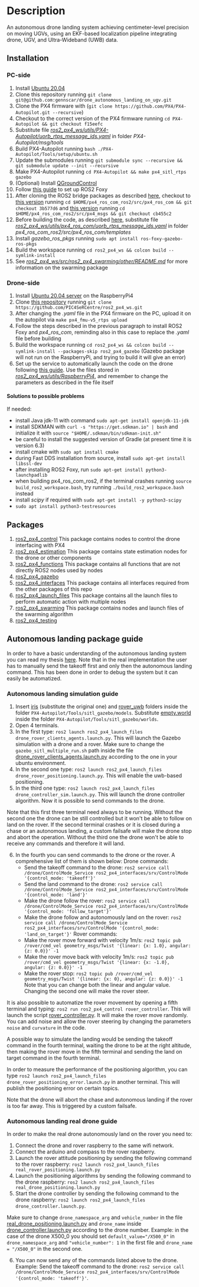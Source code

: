 # Description
An autonomous drone landing system achieving centimeter-level precision on moving UGVs, using an EKF-based localization pipeline integrating drone, UGV, and Ultra-Wideband (UWB) data.

## Installation
### PC-side
1. Install [Ubuntu 20.04](https://ubuntu.com/server/docs/installation)
2. Clone this repository running `git clone git@github.com:gennscar/drone_autonomous_landing_on_ugv.git`
3. Clone the PX4 firmware with (`git clone https://github.com/PX4/PX4-Autopilot.git --recursive`)
4. Checkout to the correct version of the PX4 firmware running `cd PX4-Autopilot && git checkout f15eefc`
5. Substitute file [_ros2_px4_ws/utils/PX4-Autopilot/uorb_rtps_message_ids.yaml_](utils/PX4-Autopilot/uorb_rtps_message_ids.yaml) in folder _PX4-Autopilot/msg/tools_
6. Build PX4-Autopilot running `bash ./PX4-Autopilot/Tools/setup/ubuntu.sh`
7. Update the submodules running `git submodule sync --recursive && git submodule update --init --recursive`
8. Make PX4-Autopilot running `cd PX4-Autopilot && make px4_sitl_rtps gazebo`
9. (Optional) Install [QGroundControl](https://docs.qgroundcontrol.com/master/en/getting_started/download_and_install.html)
10. Follow [this guide](https://docs.px4.io/master/en/ros/ros2_comm.html) to set up ROS2 Foxy
11. After cloning the ROS2 bridge packages as described [here](https://docs.px4.io/master/en/ros/ros2_comm.html#build-ros-2-workspace), checkout to [this version](https://github.com/PX4/px4_ros_com/tree/3b577d6e50c1f1d31f4ffa218722093a41d166fc) running `cd $HOME/px4_ros_com_ros2/src/px4_ros_com && git checkout 3b577d6` and [this version](https://github.com/PX4/px4_msgs/commit/cb455c2914b3b49d65b449caaa268116e27edccb) running `cd $HOME/px4_ros_com_ros2/src/px4_msgs && git checkout cb455c2`
12. Before building the code, as described [here](https://docs.px4.io/master/en/ros/ros2_comm.html#build-ros-2-workspace), substitute file [_ros2_px4_ws/utils/px4_ros_com/uorb_rtps_message_ids.yaml_](utils/px4_ros_com/uorb_rtps_message_ids.yaml) in folder _px4_ros_com_ros2/src/px4_ros_com/templates_
13. Install _gazebo_ros_pkgs_ running `sudo apt install ros-foxy-gazebo-ros-pkgs`
14. Build the workspace running `cd ros2_px4_ws && colcon build --symlink-install`
15. See [_ros2_px4_ws/src/ros2_px4_swarming/other/README.md_](src/ros2_px4_swarming/other/README.md) for more information on the swarming package

### Drone-side
1. Install [Ubuntu 20.04 server](https://ubuntu.com/download/server) on the RaspberryPi4
2. Clone [this repository](https://github.com/PIC4SeRCentre/ros2_px4_ws) running `git clone https://github.com/PIC4SeRCentre/ros2_px4_ws.git`
3. After changing the _.yaml_ file in the PX4 firmware on the PC, upload it on the autopilot via `make px4_fmu-v5_rtps upload`
4. Follow the steps described in the previous paragraph to install ROS2 Foxy and _px4_ros_com_, reminding also in this case to replace the _.yaml_ file before building 
5. Build the workspace running `cd ros2_px4_ws && colcon build --symlink-install --packages-skip ros2_px4_gazebo` (Gazebo package will not run on the RaspberryPi, and trying to build it will give an error)
6. Set up the service to automatically launch the code on the drone following [this guide](https://nxp.gitbook.io/8mmnavq/navq-developer-guide/software-support/installing-ros2-foxy/autostart-micrortps-client-via-systemd-on-navq). Use the files stored in [_ros2_px4_ws/utils/RaspberryPi4_](utils/RaspberryPi4), and remember to change the parameters as described in the file itself

#### Solutions to possible problems
If needed:
- install Java jdk-11 with command `sudo apt-get install openjdk-11-jdk`
- install SDKMAN with `curl -s "https://get.sdkman.io" | bash` and initialize it with `source "$HOME/.sdkman/bin/sdkman-init.sh"`
- be careful to install the suggested version of Gradle (at present time it is version 6.3)
- install cmake with `sudo apt install cmake`
- during Fast DDS installation from source, install `sudo apt-get install libssl-dev`
- after installing ROS2 Foxy, run `sudo apt-get install python3-launchpadlib`
- when building px4_ros_com_ros2, if the terminal crashes running `source build_ros2_workspace.bash`, try running `./build_ros2_workspace.bash` instead
- install _scipy_ if required with `sudo apt-get install -y python3-scipy`
- `sudo apt install python3-testresources`

## Packages
1. [ros2_px4_control](src/ros2_px4_control) This package contains nodes to control the drone interfacing with PX4
2. [ros2_px4_estimation](src/ros2_px4_estimation) This package contains state estimation nodes for the drone or other components
3. [ros2_px4_functions](src/ros2_px4_functions) This package contains all functions that are not directly ROS2 nodes used by nodes
4. [ros2_px4_gazebo](src/ros2_px4_gazebo) 
5. [ros2_px4_interfaces](src/ros2_px4_interfaces) This package contains all interfaces required from the other packages
of this repo
6. [ros2_px4_launch_files](src/ros2_px4_launch_files) This package contains all the launch files to perform automatic action with multiple nodes
7. [ros2_px4_swarming](src/ros2_px4_swarming) This package contains nodes and launch files of the swarming algorithm
8. [ros2_px4_testing](src/ros2_px4_testing)

## Autonomous landing package guide

In order to have a basic understanding of the autonomous landing system you can read my thesis [here](https://webthesis.biblio.polito.it/21180/). Note that in the real implementation the user has to manually send the takeoff first and only then the autonomous landing command. This has been done in order to debug the system but it can easily be automatized. 
### Autonomous landing simulation guide
1. Insert [iris](other_material/iris) (substitute the original one) and [rover_uwb](other_material/rover_uwb) folders inside the folder `PX4-Autopilot/Tools/sitl_gazebo/models`. Substitute [empty.world](other_material/empty.world) inside the folder `PX4-Autopilot/Tools/sitl_gazebo/worlds`.
2. Open 4 terminals.
3. In the first type: `ros2 launch ros2_px4_launch_files drone_rover_clients_agents.launch.py`. This will launch the Gazebo simulation with a drone and a rover. Make sure to change the `gazebo_sitl_multiple_run.sh` path inside the file [drone_rover_clients_agents.launch.py](src/ros2_px4_launch_files/launch/drone_rover_clients_agents.launch.py) according to the one in your ubuntu environment.
4. In the second one type: `ros2 launch ros2_px4_launch_files drone_rover_positioning.launch.py`. This will enable the uwb-based positioning.
5. In the third one type: `ros2 launch ros2_px4_launch_files drone_controller_sim.launch.py`. This will launch the drone controller algorithm. Now it is possible to send commands to the drone. 

Note that this first three terminal need always to be running. Without the second one the drone can be still controlled but it won't be able to follow on land on the rover. If the second terminal crashes or it is closed during a chase or an autonomous landing, a custom failsafe will make the drone stop and abort the operation. Without the third one the drone won't be able to receive any commands and therefore it will land. 

6. In the fourth you can send commands to the drone or the rover. A comprehensive list of them is shown below:
    Drone commands:
    - Send the takeoff command to the drone: `ros2 service call /drone/ControlMode_Service ros2_px4_interfaces/srv/ControlMode '{control_mode: 'takeoff'}'` 
    - Send the land command to the drone: `ros2 service call /drone/ControlMode_Service ros2_px4_interfaces/srv/ControlMode '{control_mode: 'land'}'`
    - Make the drone follow the rover: `ros2 service call /drone/ControlMode_Service ros2_px4_interfaces/srv/ControlMode '{control_mode: 'follow_target'}'`
    - Make the drone follow and autonomously land on the rover: `ros2 service call /drone/ControlMode_Service ros2_px4_interfaces/srv/ControlMode '{control_mode: 'land_on_target'}'`
    Rover commands:
    - Make the rover move forward with velocity 1m/s: `ros2 topic pub /rover/cmd_vel geometry_msgs/Twist '{linear: {x: 1.0}, angular: {z: 0.0}}' -1`
    - Make the rover move back with velocity 1m/s: `ros2 topic pub /rover/cmd_vel geometry_msgs/Twist '{linear: {x: -1.0}, angular: {z: 0.0}}' -1`
    - Make the rover stop: `ros2 topic pub /rover/cmd_vel geometry_msgs/Twist '{linear: {x: 0}, angular: {z: 0.0}}' -1`
    Note that you can change both the linear and angular value. Changing the second one will make the rover steer.

It is also possible to automatize the rover movement by opening a fifth terminal and typing: `ros2 run ros2_px4_control rover_controller`. This will launch the script [rover_controller.py](src/ros2_px4_control/rover_controller.py). It will make the rover move randomly. You can add noise and allow the rover steering by changing the parameters `noise` and `curvature` in the code. 

A possible way to simulate the landing would be sending the takeoff command in the fourth terminal, waiting the drone to be at the right altitude, then making the rover move in the fifth terminal and sending the land on target command in the fourth terminal. 

In order to measure the performance of the positioning algorithm, you can type `ros2 launch ros2_px4_launch_files drone_rover_positioning_error.launch.py` in another terminal. This will publish the positioning error on certain topics.

Note that the drone will abort the chase and autonomous landing if the rover is too far away. This is triggered by a custom failsafe.

### Autonomous landing real drone guide

In order to make the real drone autonomously land on the rover you need to:

1. Connect the drone and rover raspberry to the same wifi network.
2. Connect the arduino and compass to the rover raspberry.
3. Launch the rover attitude positioning by sending the following command to the rover raspberry: `ros2 launch ros2_px4_launch_files real_rover_positioning.launch.py`
4. Launch the positioning algorithms by sending the following command to the drone raspberry: `ros2 launch ros2_px4_launch_files real_drone_positioning.launch.py`
5. Start the drone controller by sending the following command to the drone raspberry: `ros2 launch ros2_px4_launch_files drone_controller.launch.py`. 

Make sure to change `drone_namespace_arg` and `vehicle_number` in the file [real_drone_positioning.launch.py](src/ros2_px4_launch_files/launch/real_drone_positioning.launch.py) and `drone_name` inside [drone_controller.launch.py](src/ros2_px4_launch_files/launch/drone_controller.launch.py) according to the drone number. Example: in the case of the drone X500_0 you should set `default_value="/X500_0"` in `drone_namespace_arg` and `"vehicle_number": 1` in the first file and `drone_name = "/X500_0"` in the second one.

6. You can now send any of the commands listed above to the drone. Example: Send the takeoff command to the drone: `ros2 service call /drone/ControlMode_Service ros2_px4_interfaces/srv/ControlMode '{control_mode: 'takeoff'}'`. 

